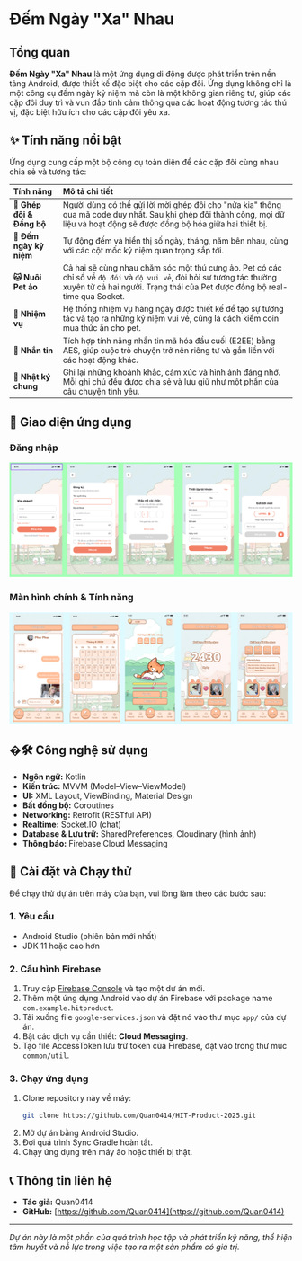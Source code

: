 # Đếm Ngày "Xa" Nhau ## 


## Tổng quan

**Đếm Ngày "Xa" Nhau** là một ứng dụng di động được phát triển trên nền tảng Android, được thiết kế đặc biệt cho các cặp đôi. Ứng dụng không chỉ là một công cụ đếm ngày kỷ niệm mà còn là một không gian riêng tư, giúp các cặp đôi duy trì và vun đắp tình cảm thông qua các hoạt động tương tác thú vị, đặc biệt hữu ích cho các cặp đôi yêu xa.

## ✨ Tính năng nổi bật

Ứng dụng cung cấp một bộ công cụ toàn diện để các cặp đôi cùng nhau chia sẻ và tương tác:

| Tính năng | Mô tả chi tiết |
| :--- | :--- |
| **💌 Ghép đôi & Đồng bộ** | Người dùng có thể gửi lời mời ghép đôi cho "nửa kia" thông qua mã code duy nhất. Sau khi ghép đôi thành công, mọi dữ liệu và hoạt động sẽ được đồng bộ hóa giữa hai thiết bị. |
| **💖 Đếm ngày kỷ niệm** | Tự động đếm và hiển thị số ngày, tháng, năm bên nhau, cùng với các cột mốc kỷ niệm quan trọng sắp tới. |
| **🐱 Nuôi Pet ảo** | Cả hai sẽ cùng nhau chăm sóc một thú cưng ảo. Pet có các chỉ số về `độ đói` và `độ vui vẻ`, đòi hỏi sự tương tác thường xuyên từ cả hai người. Trạng thái của Pet được đồng bộ real-time qua Socket. |
| **🎯 Nhiệm vụ** | Hệ thống nhiệm vụ hàng ngày được thiết kế để tạo sự tương tác và tạo ra những kỷ niệm vui vẻ, cũng là cách kiếm coin mua thức ăn cho pet. |
| **💬 Nhắn tin** | Tích hợp tính năng nhắn tin mã hóa đầu cuối (E2EE) bằng AES, giúp cuộc trò chuyện trở nên riêng tư và gắn liền với các hoạt động khác. |
| **📔 Nhật ký chung** | Ghi lại những khoảnh khắc, cảm xúc và hình ảnh đáng nhớ. Mỗi ghi chú đều được chia sẻ và lưu giữ như một phần của câu chuyện tình yêu. |

## 📸 Giao diện ứng dụng
### Đăng nhập
![Màn hình onboarding](images/login.png)

### Màn hình chính & Tính năng
![Giao diện chính](images/home.png)

## �🛠️ Công nghệ sử dụng

- **Ngôn ngữ:** Kotlin  
- **Kiến trúc:** MVVM (Model–View–ViewModel)  
- **UI:** XML Layout, ViewBinding, Material Design  
- **Bất đồng bộ:** Coroutines  
- **Networking:** Retrofit (RESTful API)  
- **Realtime:** Socket.IO (chat)  
- **Database & Lưu trữ:** SharedPreferences, Cloudinary (hình ảnh)  
- **Thông báo:** Firebase Cloud Messaging  

## 🚀 Cài đặt và Chạy thử

Để chạy thử dự án trên máy của bạn, vui lòng làm theo các bước sau:

### 1. Yêu cầu
- Android Studio (phiên bản mới nhất)
- JDK 11 hoặc cao hơn

### 2. Cấu hình Firebase
1.  Truy cập [Firebase Console](https://console.firebase.google.com/) và tạo một dự án mới.
2.  Thêm một ứng dụng Android vào dự án Firebase với package name `com.example.hitproduct`.
3.  Tải xuống file `google-services.json` và đặt nó vào thư mục `app/` của dự án.
4.  Bật các dịch vụ cần thiết: **Cloud Messaging**.
5.  Tạo file AccessToken lưu trữ token của Firebase, đặt vào trong thư mục `common/util`.

### 3. Chạy ứng dụng
1.  Clone repository này về máy:
    ```bash
    git clone https://github.com/Quan0414/HIT-Product-2025.git
    ```
2.  Mở dự án bằng Android Studio.
3.  Đợi quá trình Sync Gradle hoàn tất.
4.  Chạy ứng dụng trên máy ảo hoặc thiết bị thật.

## 📞 Thông tin liên hệ

- **Tác giả:** Quan0414
- **GitHub:** [https://github.com/Quan0414](https://github.com/Quan0414)

---
*Dự án này là một phần của quá trình học tập và phát triển kỹ năng, thể hiện tâm huyết và nỗ lực trong việc tạo ra một sản phẩm có giá trị.*
